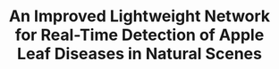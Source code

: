---
title: An Improved Lightweight Network for Real-Time Detection of Apple Leaf Diseases in Natural Scenes
collection: publications
permalink: /publications/An Improved Lightweight Network for Real-Time Detection of Apple Leaf Diseases in Natural Scenes
citation: Sha Liu, Yongliang Qiao, Jiawei Li, Haotian Zhang, Mingke Zhang, Meili Wang, Agronomy, 12(10), 2363.
---